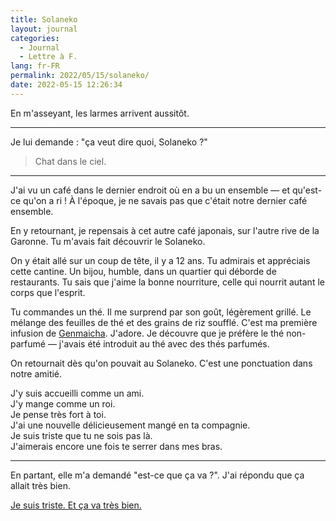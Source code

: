 ```yaml
---
title: Solaneko
layout: journal
categories:
  - Journal
  - Lettre à F.
lang: fr-FR
permalink: 2022/05/15/solaneko/
date: 2022-05-15 12:26:34
---
```


En m'asseyant, les larmes arrivent aussitôt.

---

Je lui demande : "ça veut dire quoi, Solaneko ?"

> Chat dans le ciel.

---

J'ai vu un café dans le dernier endroit où en a bu un ensemble — et qu'est-ce qu'on a ri ! À l'époque, je ne savais pas que c'était notre dernier café ensemble.

En y retournant, je repensais à cet autre café japonais, sur l'autre rive de la Garonne. Tu m'avais fait découvrir le Solaneko.

On y était allé sur un coup de tête, il y a 12 ans. Tu admirais et appréciais cette cantine. Un bijou, humble, dans un quartier qui déborde de restaurants. Tu sais que j'aime la bonne nourriture, celle qui nourrit autant le corps que l'esprit.

Tu commandes un thé. Il me surprend par son goût, légèrement grillé. Le mélange des feuilles de thé et des grains de riz soufflé. C'est ma première infusion de [Genmaicha](https://fr.wikipedia.org/wiki/Genmaicha). J'adore. Je découvre que je préfère le thé non-parfumé — j'avais été introduit au thé avec des thés parfumés.

On retournait dès qu'on pouvait au Solaneko. C'est une ponctuation dans notre amitié.

J'y suis accueilli comme un ami.\
J'y mange comme un roi.\
Je pense très fort à toi.\
J'ai une nouvelle délicieusement mangé en ta compagnie.\
Je suis triste que tu ne sois pas là.\
J'aimerais encore une fois te serrer dans mes bras.

---

En partant, elle m'a demandé "est-ce que ça va ?". J'ai répondu  que ça allait très bien.

[Je suis triste. Et ça va très bien.](/2022/04/29/non-contradictions/)
